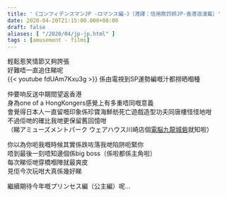 ```yaml
---
title: '《コンフィデンスマンJP -ロマンス編-》（港譯：信用欺詐師JP-香港浪漫篇）'
date: 2020-04-20T21:15:00.000+08:00
draft: false
aliases: [ "/2020/04/jp-jp.html" ]
tags : [amusement - films]
---
```


輕鬆惹笑情節又夠誇張  
好難唔一直追住睇呢  
{{< youtube fdUAm7Kxu3g >}}
係由電視到SP運勢編嘅汁都撈晒嗰種  
  
仲要响反送中期間望返香港  
身為one of a HongKongers感覺上有多重唔同嘅意義  
會覺得日本人一直留嘅印象係珍寶海鮮舫死亡遊戲造型功夫同唐樓怪怪地咁  
不過佢哋的確比我哋更保留舊回憶咁  
（睇アミューズメントパーク ウェアハウス川崎店個[電脳九龍城砦](https://hidie.net/kanagawa1n/)就知啦）  
  
你以為你呃我嘅時候其實係跌咗落我哋陷阱呃緊你  
唔到最後一刻唔知邊個係big boss（係啦都係主角啦）  
每次睇佢哋穿橋嗰陣就最爽皮  
見佢今次玩咁大真係幾好睇  
  
繼續期待今年嘅プリンセス編（公主編）呢...
